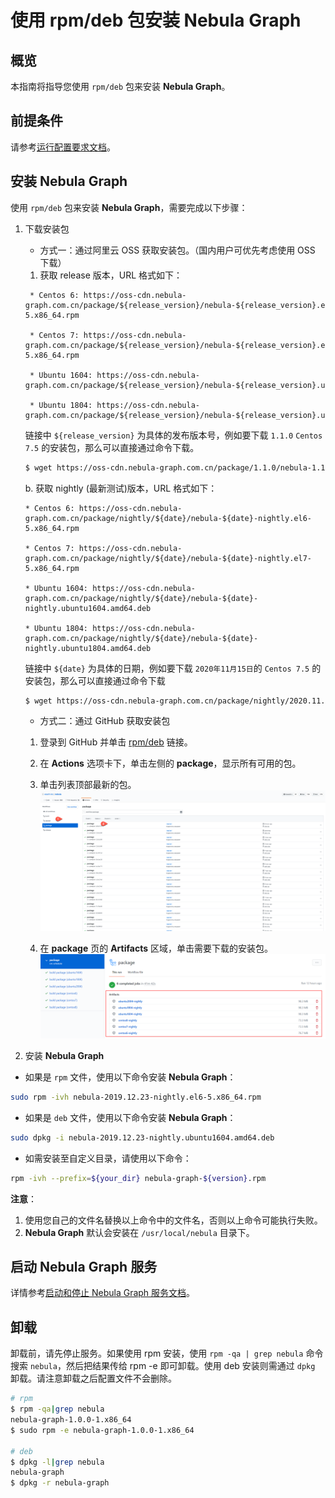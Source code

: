 # 使用 rpm/deb 包安装 **Nebula Graph**

## 概览

本指南将指导您使用 `rpm/deb` 包来安装 **Nebula Graph**。

## 前提条件

请参考[运行配置要求文档](../3.configurations/0.system-requirement.md)。

## 安装 **Nebula Graph**

使用 `rpm/deb` 包来安装 **Nebula Graph**，需要完成以下步骤：

1. 下载安装包

   * 方式一：通过阿里云 OSS 获取安装包。（国内用户可优先考虑使用 OSS 下载）

    1. 获取 release 版本，URL 格式如下：

    ```text
     * Centos 6: https://oss-cdn.nebula-graph.com.cn/package/${release_version}/nebula-${release_version}.el6-5.x86_64.rpm

     * Centos 7: https://oss-cdn.nebula-graph.com.cn/package/${release_version}/nebula-${release_version}.el7-5.x86_64.rpm

     * Ubuntu 1604: https://oss-cdn.nebula-graph.com.cn/package/${release_version}/nebula-${release_version}.ubuntu1604.amd64.deb

     * Ubuntu 1804: https://oss-cdn.nebula-graph.com.cn/package/${release_version}/nebula-${release_version}.ubuntu1804.amd64.deb
    ```

    链接中 `${release_version}` 为具体的发布版本号，例如要下载 `1.1.0` `Centos 7.5` 的安装包，那么可以直接通过命令下载。

     ```bash
     $ wget https://oss-cdn.nebula-graph.com.cn/package/1.1.0/nebula-1.1.0.el7-5.x86_64.rpm
     ```

    b. 获取 nightly (最新测试)版本，URL 格式如下：

    ```test
    * Centos 6: https://oss-cdn.nebula-graph.com.cn/package/nightly/${date}/nebula-${date}-nightly.el6-5.x86_64.rpm

    * Centos 7: https://oss-cdn.nebula-graph.com.cn/package/nightly/${date}/nebula-${date}-nightly.el7-5.x86_64.rpm

    * Ubuntu 1604: https://oss-cdn.nebula-graph.com.cn/package/nightly/${date}/nebula-${date}-nightly.ubuntu1604.amd64.deb

    * Ubuntu 1804: https://oss-cdn.nebula-graph.com.cn/package/nightly/${date}/nebula-${date}-nightly.ubuntu1804.amd64.deb
    ```

    链接中 `${date}` 为具体的日期，例如要下载 `2020年11月15日`的 `Centos 7.5` 的安装包，那么可以直接通过命令下载

    ```bash
    $ wget https://oss-cdn.nebula-graph.com.cn/package/nightly/2020.11.15/nebula-2020.11.15-nightly.el7-5.x86_64.rpm
    ```

   * 方式二：通过 GitHub 获取安装包

    1. 登录到 GitHub 并单击 [rpm/deb](https://github.com/vesoft-inc/nebula/actions) 链接。

    2. 在 **Actions** 选项卡下，单击左侧的 **package**，显示所有可用的包。

    3. 单击列表顶部最新的包。
    ![image](../../../figs/ng-ug-015.png)

    4. 在 **package** 页的 **Artifacts** 区域，单击需要下载的安装包。
    ![image](../../../figs/ng-ug-016.png)

2. 安装 **Nebula Graph**

* 如果是 `rpm` 文件，使用以下命令安装 **Nebula Graph**：

```bash
sudo rpm -ivh nebula-2019.12.23-nightly.el6-5.x86_64.rpm
```

* 如果是 `deb` 文件，使用以下命令安装 **Nebula Graph**：

```bash
sudo dpkg -i nebula-2019.12.23-nightly.ubuntu1604.amd64.deb
```

* 如需安装至自定义目录，请使用以下命令：

```bash
rpm -ivh --prefix=${your_dir} nebula-graph-${version}.rpm
```

**注意**：

1. 使用您自己的文件名替换以上命令中的文件名，否则以上命令可能执行失败。
2. **Nebula Graph** 默认会安装在 `/usr/local/nebula` 目录下。

## 启动 Nebula Graph 服务

详情参考[启动和停止 Nebula Graph 服务文档](../2.install/2.start-stop-service.md)。

## 卸载

卸载前，请先停止服务。如果使用 rpm 安装，使用 `rpm -qa | grep nebula` 命令搜索 `nebula`，然后把结果传给 rpm -e 即可卸载。使用 deb 安装则需通过 `dpkg` 卸载。请注意卸载之后配置文件不会删除。

```bash
# rpm
$ rpm -qa|grep nebula
nebula-graph-1.0.0-1.x86_64
$ sudo rpm -e nebula-graph-1.0.0-1.x86_64

# deb
$ dpkg -l|grep nebula
nebula-graph
$ dpkg -r nebula-graph
```
